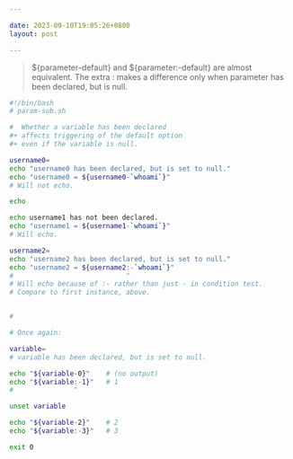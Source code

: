 ```yaml
---

date: 2023-09-10T19:05:26+0800
layout: post

---
```


> ${parameter-default} and ${parameter:-default} are almost equivalent. The extra : makes a difference only when parameter has been declared, but is null.

```sh
#!/bin/bash
# param-sub.sh

#  Whether a variable has been declared
#+ affects triggering of the default option
#+ even if the variable is null.

username0=
echo "username0 has been declared, but is set to null."
echo "username0 = ${username0-`whoami`}"
# Will not echo.

echo

echo username1 has not been declared.
echo "username1 = ${username1-`whoami`}"
# Will echo.

username2=
echo "username2 has been declared, but is set to null."
echo "username2 = ${username2:-`whoami`}"
#                            ^
# Will echo because of :- rather than just - in condition test.
# Compare to first instance, above.


#

# Once again:

variable=
# variable has been declared, but is set to null.

echo "${variable-0}"    # (no output)
echo "${variable:-1}"   # 1
#               ^

unset variable

echo "${variable-2}"    # 2
echo "${variable:-3}"   # 3

exit 0
```
